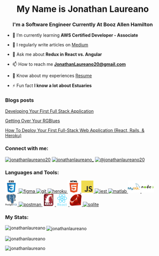 <h1 align="center">My Name is Jonathan Laureano</h1>
<h3 align="center">I'm a Software Engineer Currently At Booz Allen Hamilton</h3>

- 🌱 I’m currently learning **AWS Certified Developer - Associate**

- 📝 I regularly write articles on [Medium](https://medium.com/@jonathanlaureano20)

- 💬 Ask me about **Redux in React vs. Angular**

- 📫 How to reach me **JonathanLaureano20@gmail.com**

- 📄 Know about my experiences [Resume](https://docs.google.com/document/d/1q2UMr3t-2SjLbEoTp0pPyBBx9l_HJYrYfkBwHQwB1no/edit?usp=sharing)

- ⚡ Fun fact **I know a lot about Estuaries**

### Blogs posts
<!-- BLOG-POST-LIST:START -->
[Developing Your First Full Stack Application](https://medium.com/@jonathanlaureano20/developing-your-first-full-stack-application-react-ruby-on-rails-6f1e8768e53d)

[Getting Over Your RGBlues](https://medium.com/@jonathanlaureano20/getting-over-your-rgblues-b29eef662670)

[How To Deploy Your First Full-Stack Web Application (React, Rails, & Heroku)](https://medium.com/p/17a799e78bb4#5cec-2e67a3c85b75)
<!-- BLOG-POST-LIST:END -->

<h3 align="left">Connect with me:</h3>
<p align="left">
<a href="https://linkedin.com/in/jonathanlaureano20" target="blank"><img align="center" src="https://raw.githubusercontent.com/rahuldkjain/github-profile-readme-generator/master/src/images/icons/Social/linked-in-alt.svg" alt="jonathanlaureano20" height="30" width="40" /></a>
<a href="https://instagram.com/jonathanlaureano_" target="blank"><img align="center" src="https://raw.githubusercontent.com/rahuldkjain/github-profile-readme-generator/master/src/images/icons/Social/instagram.svg" alt="jonathanlaureano_" height="30" width="40" /></a>
<a href="https://medium.com/@jonathanlaureano20" target="blank"><img align="center" src="https://raw.githubusercontent.com/rahuldkjain/github-profile-readme-generator/master/src/images/icons/Social/medium.svg" alt="@jonathanlaureano20" height="30" width="40" /></a>
</p>

<h3 align="left">Languages and Tools:</h3>
<p align="left"> <a href="https://www.w3schools.com/css/" target="_blank" rel="noreferrer"> <img src="https://raw.githubusercontent.com/devicons/devicon/master/icons/css3/css3-original-wordmark.svg" alt="css3" width="40" height="40"/> </a> <a href="https://www.figma.com/" target="_blank" rel="noreferrer"> <img src="https://www.vectorlogo.zone/logos/figma/figma-icon.svg" alt="figma" width="40" height="40"/> </a> <a href="https://git-scm.com/" target="_blank" rel="noreferrer"> <img src="https://www.vectorlogo.zone/logos/git-scm/git-scm-icon.svg" alt="git" width="40" height="40"/> </a> <a href="https://heroku.com" target="_blank" rel="noreferrer"> <img src="https://www.vectorlogo.zone/logos/heroku/heroku-icon.svg" alt="heroku" width="40" height="40"/> </a> <a href="https://www.w3.org/html/" target="_blank" rel="noreferrer"> <img src="https://raw.githubusercontent.com/devicons/devicon/master/icons/html5/html5-original-wordmark.svg" alt="html5" width="40" height="40"/> </a> <a href="https://developer.mozilla.org/en-US/docs/Web/JavaScript" target="_blank" rel="noreferrer"> <img src="https://raw.githubusercontent.com/devicons/devicon/master/icons/javascript/javascript-original.svg" alt="javascript" width="40" height="40"/> </a> <a href="https://jestjs.io" target="_blank" rel="noreferrer"> <img src="https://www.vectorlogo.zone/logos/jestjsio/jestjsio-icon.svg" alt="jest" width="40" height="40"/> </a> <a href="https://www.mathworks.com/" target="_blank" rel="noreferrer"> <img src="https://upload.wikimedia.org/wikipedia/commons/2/21/Matlab_Logo.png" alt="matlab" width="40" height="40"/> </a> <a href="https://www.mysql.com/" target="_blank" rel="noreferrer"> <img src="https://raw.githubusercontent.com/devicons/devicon/master/icons/mysql/mysql-original-wordmark.svg" alt="mysql" width="40" height="40"/> </a> <a href="https://nodejs.org" target="_blank" rel="noreferrer"> <img src="https://raw.githubusercontent.com/devicons/devicon/master/icons/nodejs/nodejs-original-wordmark.svg" alt="nodejs" width="40" height="40"/> </a> <a href="https://www.postgresql.org" target="_blank" rel="noreferrer"> <img src="https://raw.githubusercontent.com/devicons/devicon/master/icons/postgresql/postgresql-original-wordmark.svg" alt="postgresql" width="40" height="40"/> </a> <a href="https://postman.com" target="_blank" rel="noreferrer"> <img src="https://www.vectorlogo.zone/logos/getpostman/getpostman-icon.svg" alt="postman" width="40" height="40"/> </a> <a href="https://rubyonrails.org" target="_blank" rel="noreferrer"> <img src="https://raw.githubusercontent.com/devicons/devicon/master/icons/rails/rails-original-wordmark.svg" alt="rails" width="40" height="40"/> </a> <a href="https://reactjs.org/" target="_blank" rel="noreferrer"> <img src="https://raw.githubusercontent.com/devicons/devicon/master/icons/react/react-original-wordmark.svg" alt="react" width="40" height="40"/> </a> <a href="https://www.ruby-lang.org/en/" target="_blank" rel="noreferrer"> <img src="https://raw.githubusercontent.com/devicons/devicon/master/icons/ruby/ruby-original.svg" alt="ruby" width="40" height="40"/> </a> <a href="https://www.sqlite.org/" target="_blank" rel="noreferrer"> <img src="https://www.vectorlogo.zone/logos/sqlite/sqlite-icon.svg" alt="sqlite" width="40" height="40"/> </a> </p>

<h3 align="left">My Stats:</h3>

<p><img align="left" src="https://github-readme-stats.vercel.app/api/top-langs?username=jonathanlaureano&show_icons=true&locale=en&layout=compact" alt="jonathanlaureano" /></p>

<p>&nbsp;<img align="center" src="https://github-readme-stats.vercel.app/api?username=jonathanlaureano&show_icons=true&locale=en" alt="jonathanlaureano" /></p>

<p><img align="center" src="https://github-readme-streak-stats.herokuapp.com/?user=jonathanlaureano&" alt="jonathanlaureano" /></p>

<p align="left"> <img src="https://komarev.com/ghpvc/?username=jonathanlaureano&label=Profile%20views&color=0e75b6&style=flat" alt="jonathanlaureano" /> </p>


